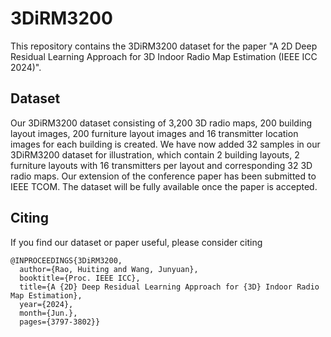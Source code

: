 # 3DiRM3200
This repository contains the 3DiRM3200 dataset for the paper "A 2D Deep Residual Learning Approach for 3D Indoor Radio Map Estimation (IEEE ICC 2024)".

## Dataset
Our 3DiRM3200 dataset consisting of 3,200 3D radio maps, 200 building layout images, 200 furniture layout images and 16 transmitter location images for each building is created. We have now added 32 samples in our 3DiRM3200 dataset for illustration, which contain 2 building layouts, 2 furniture layouts with 16 transmitters per layout and corresponding 32 3D radio maps. Our extension of the conference paper has been submitted to IEEE TCOM. The dataset will be fully available once the paper is accepted.

## Citing
If you find our dataset or paper useful, please consider citing
```
@INPROCEEDINGS{3DiRM3200,
  author={Rao, Huiting and Wang, Junyuan},
  booktitle={Proc. IEEE ICC}, 
  title={A {2D} Deep Residual Learning Approach for {3D} Indoor Radio Map Estimation}, 
  year={2024},
  month={Jun.},
  pages={3797-3802}}
```
